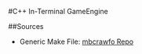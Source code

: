 #C++ In-Terminal GameEngine

##Sources

- Generic Make File: [mbcrawfo Repo](https://github.com/mbcrawfo/GenericMakefile)